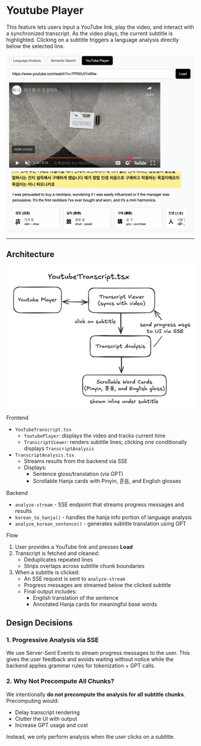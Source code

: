 # Youtube Player

This feature lets users input a YouTube link, play the video, and interact with a synchronized transcript. As the video plays, the current subtitle is highlighted. Clicking on a subtitle triggers a language analysis directly below the selected line.

<img src="./player-example.png" alt="Player Example" width="600"/>

---

## Architecture

<img src="./youtube-player.png" alt="YouTube Player Architecture" width="700"/>

Frontend
- `YouTubeTranscript.tsx`
  - `YoutubePlayer`: displays the video and tracks current time
  - `TranscriptViewer`: renders subtitle lines; clicking one conditionally displays `TranscriptAnalysis`
- `TranscriptAnalysis.tsx`
  - Streams results from the backend via SSE
  - Displays:
    - Sentence gloss/translation (via GPT)
    - Scrollable Hanja cards with Pinyin, 훈음, and English glosses


Backend
- `analyze-stream` - SSE endpoint that streams progress messages and results
- `korean_to_hanja()` - handles the hanja info portion of language analysis
- `analyze_korean_sentence()` - generates subtitle translation using GPT 

Flow
1. User provides a YouTube link and presses **Load**
2. Transcript is fetched and cleaned:
   - Deduplicates repeated lines
   - Strips overlaps across subtitle chunk boundaries
3. When a subtitle is clicked:
   - An SSE request is sent to `analyze-stream`
   - Progress messages are streamed below the clicked subtitle
   - Final output includes:
     - English translation of the sentence
     - Annotated Hanja cards for meaningful base words

## Design Decisions

### 1. Progressive Analysis via SSE
We use Server-Sent Events to stream progress messages to the user. This gives the user feedback and avoids waiting without notice while the backend applies grammar rules for tokenization + GPT calls.

### 2. Why Not Precompute All Chunks?
We intentionally **do not precompute the analysis for all subtitle chunks**. Precomputing would:
- Delay transcript rendering
- Clutter the UI with output
- Increase GPT usage and cost

Instead, we only perform analysis when the user clicks on a subtitle.